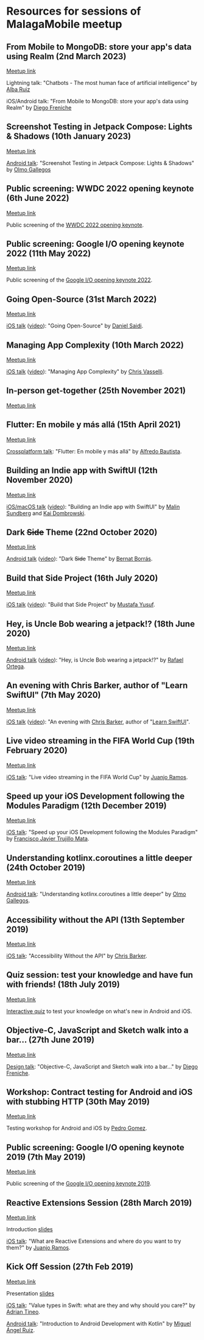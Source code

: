 # Resources for sessions of MalagaMobile meetup

## From Mobile to MongoDB: store your app's data using Realm (2nd March 2023)

[Meetup link](https://www.meetup.com/malagamobile/events/291335586)

Lightning talk: "Chatbots - The most human face of artificial intelligence" by [Alba Ruiz](https://www.linkedin.com/in/alba-ruiz-gutiérrez-63851b20a/)

iOS/Android talk: "From Mobile to MongoDB: store your app's data using Realm" by [Diego Freniche](https://mastodon.social/@dfreniche)

## Screenshot Testing in Jetpack Compose: Lights & Shadows (10th January 2023)

[Meetup link](https://www.meetup.com/malagamobile/events/290335359/)

[Android talk](https://github.com/MalagaMobile/sessions/blob/main/slides/2023_01_19/Screenshot%20Testing%20in%20Jetpack%20Compose.pdf): "Screenshot Testing in Jetpack Compose: Lights & Shadows" by [Olmo Gallegos](https://github.com/voghDev)

## Public screening: WWDC 2022 opening keynote (6th June 2022)

[Meetup link](https://www.meetup.com/malagamobile/events/286069123/)

Public screening of the [WWDC 2022 opening keynote](https://youtu.be/q5D55G7Ejs8).

## Public screening: Google I/O opening keynote 2022 (11th May 2022)

[Meetup link](https://www.meetup.com/malagamobile/events/285669211/)

Public screening of the [Google I/O opening keynote 2022](https://youtu.be/nP-nMZpLM1A).

## Going Open-Source (31st March 2022)

[Meetup link](https://www.meetup.com/malagamobile/events/284671577/) 

[iOS talk](https://danielsaidi.com/talks/2022/03/26/malaga-opensource#/) ([video](https://youtu.be/rgHAlK2MJnw)): "Going Open-Source" by [Daniel Saidi](https://twitter.com/danielsaidi).

## Managing App Complexity (10th March 2022)

[Meetup link](https://www.meetup.com/malagamobile/events/284177519/) 

[iOS talk](https://github.com/MalagaMobile/sessions/blob/master/slides/2022_03_09/App%20Complexity%20Malaga%20Mobile.pdf) ([video](https://youtu.be/WiXUNRnND0I)): "Managing App Complexity" by [Chris Vasselli](https://twitter.com/chrisvasselli).

## In-person get-together (25th November 2021)

[Meetup link](https://www.meetup.com/malagamobile/events/281792090/)

## Flutter: En mobile y más allá (15th April 2021)

[Meetup link](https://www.meetup.com/malagamobile/events/277253507/)

[Crossplatform talk](https://github.com/MalagaMobile/sessions/blob/master/slides/2021_04_15/Flutter_%20En%20mobile%20y%20más%20alla.pdf):  "Flutter: En mobile y más allá" by [Alfredo Bautista](https://twitter.com/alfredobs97).

## Building an Indie app with SwiftUI (12th November 2020)

[Meetup link](https://www.meetup.com/malagamobile/events/274229090/)

[iOS/macOS talk](https://github.com/MalagaMobile/sessions/blob/master/slides/2020_11_12/Building%20an%20Indie%20App%20with%20SwiftUI.pdf) ([video](https://youtu.be/mxTYOnkA0vo)): "Building an Indie app with SwiftUI" by [Malin Sundberg](https://twitter.com/malinsundberg) and [Kai Dombrowski](https://twitter.com/airkai).

## Dark ~~Side~~ Theme (22nd October 2020)

[Meetup link](https://www.meetup.com/malagamobile/events/273660356)

[Android talk](https://github.com/MalagaMobile/sessions/blob/master/slides/2020_10_22/Dark%20Mode%20-%20Slides.pdf) ([video](https://youtu.be/U93CNaE3PX4)): "Dark ~~Side~~ Theme" by [Bernat Borrás](https://twitter.com/lepetitbernat).

## Build that Side Project (16th July 2020)

[Meetup link](https://www.meetup.com/malagamobile/events/271713826/)

[iOS talk](https://github.com/MalagaMobile/sessions/blob/master/slides/2020_07_16/aspiring_indie_dev_mustafa_yusuf.pdf) ([video](https://youtu.be/3v-yRGDuOI8)): "Build that Side Project" by [Mustafa Yusuf](https://twitter.com/mufasaYC).

## Hey, is Uncle Bob wearing a jetpack!? (18th June 2020)

[Meetup link](https://www.meetup.com/malagamobile/events/270723574/)

[Android talk](https://github.com/MalagaMobile/sessions/blob/master/slides/2020_06_18/uncle_bob_jetpack.pdf) ([video](https://youtu.be/d4wggMf-49Y)): "Hey, is Uncle Bob wearing a jetpack!?" by [Rafael Ortega](https://twitter.com/ortiOficial).

## An evening with Chris Barker, author of "Learn SwiftUI" (7th May 2020)

[Meetup link](https://www.meetup.com/malagamobile/events/270332432/)

[iOS talk](https://github.com/MalagaMobile/learn_swiftUI) ([video](https://www.youtube.com/watch?v=ck35lPb3YD4)): "An evening with [Chris Barker](https://twitter.com/MrChrisBarker), author of \"[Learn SwiftUI](https://www.packtpub.com/business-other/learn-swiftui)\".

## Live video streaming in the FIFA World Cup (19th February 2020)

[Meetup link](https://www.meetup.com/malagamobile/events/268404845/)

[iOS talk](https://github.com/MalagaMobile/live-video-streaming): "Live video streaming in the FIFA World Cup" by [Juanjo Ramos](https://twitter.com/JuanjoRamos82).

## Speed up your iOS Development following the Modules Paradigm (12th December 2019)

[Meetup link](https://www.meetup.com/malagamobile/events/266806446/)

[iOS talk](https://github.com/MalagaMobile/speedup-ios-development): "Speed up your iOS Development following the Modules Paradigm" by [Francisco Javier Trujillo Mata](https://twitter.com/fjtrujy).

## Understanding kotlinx.coroutines a little deeper (24th October 2019)

[Meetup link](https://www.meetup.com/malagamobile/events/264951955/)

[Android talk](slides/2019_10_24/kotlinx_coroutines.pdf): "Understanding kotlinx.coroutines a little deeper" by [Olmo Gallegos](https://twitter.com/voghDev).

## Accessibility without the API (13th September 2019)

[Meetup link](https://www.meetup.com/malagamobile/events/264318103/)

[iOS talk](https://github.com/MalagaMobile/accessibility-without-the-api): "Accessibility Without the API" by [Chris Barker](https://twitter.com/MrChrisBarker).

## Quiz session: test your knowledge and have fun with friends! (18th July 2019)

[Meetup link](https://www.meetup.com/malagamobile/events/262836100/)

[Interactive quiz](https://create.kahoot.it/share/what-s-new-in-the-ios-and-android-platforms/adf05838-85f2-4977-9544-57442a7b7027) to test your knowledge on what's new in Android and iOS.

## Objective-C, JavaScript and Sketch walk into a bar... (27th June 2019)

[Meetup link](https://www.meetup.com/malagamobile/events/261669477/)

[Design talk](https://github.com/MalagaMobile/sketch-plugin): "Objective-C, JavaScript and Sketch walk into a bar..." by [Diego Freniche](https://twitter.com/dfreniche).

## Workshop: Contract testing for Android and iOS with stubbing HTTP (30th May 2019)

[Meetup link](https://www.meetup.com/malagamobile/events/261170041/)

Testing workshop for Android and iOS by [Pedro Gomez](https://twitter.com/pedro_g_s).

## Public screening: Google I/O opening keynote 2019 (7th May 2019)

[Meetup link](https://www.meetup.com/malagamobile/events/260848104/)

Public screening of the [Google I/O opening keynote 2019](https://youtu.be/lyRPyRKHO8M).

## Reactive Extensions Session (28th March 2019)

[Meetup link](https://www.meetup.com/malagamobile/events/259694741/)

Introduction [slides](slides/2019_03_28/malagamobile_28_march_2019.pdf)

[iOS talk](https://github.com/MalagaMobile/reactive-extensions): "What are Reactive Extensions and where do you want to try them?" by [Juanjo Ramos](https://twitter.com/JuanjoRamos82).


## Kick Off Session (27th Feb 2019) 

[Meetup link](https://www.meetup.com/malagamobile/events/258669033/)

Presentation [slides](slides/2019_02_27/malagamobile_meetup_intro.pdf)

[iOS talk](https://github.com/MalagaMobile/reference-vs-value-types-in-Swift): "Value types in Swift: what are they and why should you care?" by [Adrian Tineo](https://twitter.com/atineoSE).

[Android talk](https://github.com/MalagaMobile/introduction-android-development-kotlin): "Introduction to Android Development with Kotlin" by [Miguel Ángel Ruiz](https://twitter.com/maRuizLopez).





